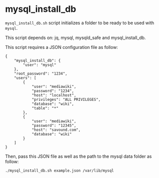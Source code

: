 mysql_install_db
================

`mysql_install_db.sh` script initializes a folder to be ready to be used with
`mysql`.

This script depends on: jq, mysql, mysqld_safe and mysql_install_db.

This script requires a JSON configuration file as follow:
```
{
	"mysql_install_db": {
		"user": "mysql"
	},
	"root_password": "1234",
	"users": [
		{
			"user": "mediawiki",
			"password": "1234",
			"host": "localhost",
			"privileges": "ALL PRIVILEGES",
			"database": "wiki",
			"table": "*"
		},
		{
			"user": "mediawiki",
			"password": "12345",
			"host": "savound.com",
			"database": "wiki"
		}
	]
}
```

Then, pass this JSON file as well as the path to the mysql data folder as follow:
```
./mysql_install_db.sh example.json /var/lib/mysql
```
